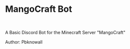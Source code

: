 # MangoCraft Bot

<br>

A Basic Discord Bot for the Minecraft Server "MangoCraft"

Author: Pbknowall
